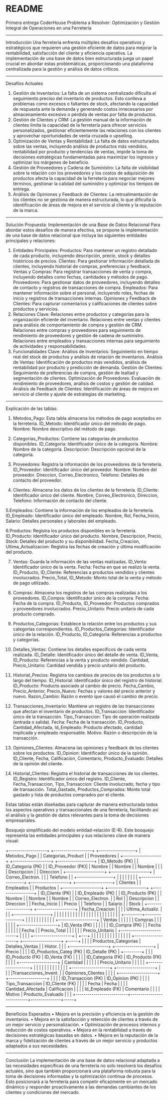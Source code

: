 # README
Primera entrega CoderHouse
Problema a Resolver: Optimización y Gestión Integral de Operaciones en una Ferretería
________________________________________
Introducción
Una ferretería enfrenta múltiples desafíos operativos y estratégicos que requieren una gestión eficiente de datos para mejorar la rentabilidad, satisfacción del cliente y eficiencia operativa. La implementación de una base de datos bien estructurada juega un papel crucial en abordar estas problemáticas, proporcionando una plataforma centralizada para la gestión y análisis de datos críticos.
________________________________________
Desafíos Actuales
1.	Gestión de Inventarios: La falta de un sistema centralizado dificulta el seguimiento preciso del inventario de productos. Esto conlleva a problemas como excesos o faltantes de stock, afectando la capacidad de respuesta ante la demanda y generando costos innecesarios por almacenamiento excesivo o pérdida de ventas por falta de productos.
2.	Gestión de Clientes y CRM: La gestión manual de la información de clientes limita la capacidad de la ferretería para ofrecer servicios personalizados, gestionar eficientemente las relaciones con los clientes y aprovechar oportunidades de venta cruzada o upselling.
3.	Optimización de Ventas y Rentabilidad: La falta de datos estructurados sobre las ventas, incluyendo análisis de productos más vendidos, rentabilidad por producto y tendencias de ventas, impide la toma de decisiones estratégicas fundamentadas para maximizar los ingresos y optimizar los márgenes de beneficio.
4.	Gestión de Proveedores y Cadena de Suministro: La falta de visibilidad sobre la relación con los proveedores y los costos de adquisición de productos afecta la capacidad de la ferretería para negociar mejores términos, gestionar la calidad del suministro y optimizar los tiempos de entrega.
5.	Análisis de Opiniones y Feedback de Clientes: La retroalimentación de los clientes no se gestiona de manera estructurada, lo que dificulta la identificación de áreas de mejora en el servicio al cliente y la reputación de la marca.
________________________________________
Solución Propuesta: Implementación de una Base de Datos Relacional
Para abordar estos desafíos de manera efectiva, se propone la implementación de una base de datos relacional que incluya las siguientes entidades principales y relaciones:
1.	Entidades Principales:
Productos: Para mantener un registro detallado de cada producto, incluyendo descripción, precio, stock y detalles históricos de precios.
Clientes: Para gestionar información detallada de clientes, incluyendo historial de compras, preferencias y feedback.
Ventas y Compras: Para registrar transacciones de venta y compra, incluyendo detalles como fechas, cantidades y métodos de pago.
Proveedores: Para gestionar datos de proveedores, incluyendo detalles de contacto y registros de transacciones de compra.
Empleados: Para mantener información sobre el personal, incluyendo roles, fechas de inicio y registros de transacciones internas.
Opiniones y Feedback de Clientes: Para capturar comentarios y calificaciones de clientes sobre productos y servicios.
2.	Relaciones Clave:
Relaciones entre productos y categorías para la organización eficiente del inventario.
Relaciones entre ventas y clientes para análisis de comportamiento de compra y gestión de CRM.
Relaciones entre compras y proveedores para seguimiento de rendimiento de proveedores y gestión de cadena de suministro.
Relaciones entre empleados y transacciones internas para seguimiento de actividades y responsabilidades.
3.	Funcionalidades Clave:
Análisis de Inventarios: Seguimiento en tiempo real del stock de productos y análisis de rotación de inventarios.
Análisis de Ventas: Identificación de productos más vendidos, análisis de rentabilidad por producto y predicción de demanda.
Gestión de Clientes: Seguimiento de preferencias de compra, gestión de lealtad y segmentación de clientes.
Optimización de Proveedores: Evaluación de rendimiento de proveedores, análisis de costos y gestión de calidad.
Análisis de Feedback de Clientes: Identificación de áreas de mejora en servicio al cliente y ajuste de estrategias de marketing.
________________________________________
Explicación de las tablas:
1. Metodos_Pago:
Esta tabla almacena los métodos de pago aceptados en la ferretería.
ID_Metodo: Identificador único del método de pago.
Nombre: Nombre descriptivo del método de pago.

2. Categorias_Productos:
Contiene las categorías de productos disponibles.
ID_Categoria: Identificador único de la categoría.
Nombre: Nombre de la categoría.
Descripcion: Descripción opcional de la categoría.

3. Proveedores:
Registra la información de los proveedores de la ferretería.
ID_Proveedor: Identificador único del proveedor.
Nombre: Nombre del proveedor.
Direccion, Correo_Electronico, Telefono: Detalles de contacto del proveedor.

4. Clientes:
Almacena los datos de los clientes de la ferretería.
ID_Cliente: Identificador único del cliente.
Nombre, Correo_Electronico, Direccion, Telefono: Información de contacto del cliente.

5.Empleados:
Contiene la información de los empleados de la ferretería.
ID_Empleado: Identificador único del empleado.
Nombre, Rol, Fecha_Inicio, Salario: Detalles personales y laborales del empleado.

6.Productos:
Registra los productos disponibles en la ferretería.
ID_Producto: Identificador único del producto.
Nombre, Descripcion, Precio, Stock: Detalles del producto y su disponibilidad.
Fecha_Creacion, Ultima_Actualizacion: Registra las fechas de creación y última modificación del producto.

7. Ventas:
Guarda la información de las ventas realizadas.
ID_Venta: Identificador único de la venta.
Fecha: Fecha en que se realizó la venta.
ID_Producto, ID_Cliente: Referencias a productos vendidos y clientes involucrados.
Precio_Total, ID_Metodo: Monto total de la venta y método de pago utilizado.

8. Compras:
Almacena los registros de las compras realizadas a los proveedores.
ID_Compra: Identificador único de la compra.
Fecha: Fecha de la compra.
ID_Producto, ID_Proveedor: Productos comprados y proveedores involucrados.
Precio_Unitario: Precio unitario de cada producto comprado.

9. Productos_Categorias:
Establece la relación entre los productos y sus categorías correspondientes.
ID_Productos_Categorias: Identificador único de la relación.
ID_Producto, ID_Categoria: Referencias a productos y categorías.

10. Detalles_Ventas:
Contiene los detalles específicos de cada venta realizada.
ID_Detalle: Identificador único del detalle de venta.
ID_Venta, ID_Producto: Referencias a la venta y producto vendido.
Cantidad, Precio_Unitario: Cantidad vendida y precio unitario del producto.

11. Historial_Precios:
Registra los cambios de precios de los productos a lo largo del tiempo.
ID_Historial: Identificador único del registro de historial.
ID_Producto: Producto asociado al cambio de precio.
Fecha_Cambio, Precio_Anterior, Precio_Nuevo: Fechas y valores del precio anterior y nuevo.
Razon_Cambio: Razón o evento que causó el cambio de precio.

12. Transacciones_Inventario:
Mantiene un registro de las transacciones que afectan el inventario de productos.
ID_Transaccion: Identificador único de la transacción.
Tipo_Transaccion: Tipo de operación realizada (entrada o salida).
Fecha: Fecha de la transacción.
ID_Producto, Cantidad_Afectada, Id_Empleado: Producto afectado, cantidad implicada y empleado responsable.
Motivo: Razón o descripción de la transacción.

13. Opiniones_Clientes:
Almacena las opiniones y feedback de los clientes sobre los productos.
ID_Opinion: Identificador único de la opinión.
ID_Cliente, Fecha, Calificacion, Comentario, Producto_Evaluado: Detalles de la opinión del cliente.

14. Historial_Clientes:
Registra el historial de transacciones de los clientes.
ID_Registro: Identificador único del registro.
ID_Cliente, Fecha_Transaccion, Tipo_Transaccion: Cliente involucrado, fecha y tipo de transacción.
Total_Gastado, Productos_Comprados: Monto total gastado y lista de productos comprados por el cliente.

Estas tablas están diseñadas para capturar de manera estructurada todos los aspectos operativos y transaccionales de una ferretería, facilitando así el análisis y la gestión de datos relevantes para la toma de decisiones empresariales.

Bosquejo simplificado del modelo entidad-relación (E-R). Este bosquejo representa las entidades principales y sus relaciones clave de manera visual:

   +-------------------+      +-------------------+      +------------------+
   |   Metodos_Pago    |      | Categorias_Product |      |    Proveedores   |
   +-------------------+      +-------------------+      +------------------+
   | ID_Metodo (PK)    |      | ID_Categoria (PK)  |      | ID_Proveedor (PK)|
   | Nombre            |      | Nombre             |      | Nombre           |
   |                   |      | Descripcion        |      | Direccion        |
   +-------------------+      +-------------------+      | Correo_Electron. |
         |                                                 | Telefono         |
         |                                                 +------------------+
         |                                                         |
         |                                                         |
         |                                                         |
         |                                                         |
   +-------------------+      +-------------------+      +------------------+
   |     Clientes      |      |     Empleados     |      |     Productos    |
   +-------------------+      +-------------------+      +------------------+
   | ID_Cliente (PK)   |      | ID_Empleado (PK)  |      | ID_Producto (PK) |
   | Nombre            |      | Nombre            |      | Nombre           |
   | Correo_Electron.  |      | Rol               |      | Descripcion      |
   | Direccion         |      | Fecha_Inicio      |      | Precio           |
   | Telefono          |      | Salario           |      | Stock            |
   +-------------------+      +-------------------+      | Fecha_Creacion   |
         |                         |                     | Ultima_Actualiz. |
         |                         |                     +------------------+
         |                         |                           |   |    |     |
         |                         |                           |   |    |     |
         |                         |                           |   |    |     |
         |                         |                           |   |    |     |
         |               +---------+----------------+          |   |    |     |
         |               |                         |          |   |    |     |
   +-------------------+ |      Ventas             |          |   |    |     |
   |     Compras       | |                         |          |   |    |     |
   +-------------------+ | ID_Venta (PK)           |          |   |    |     |
   | ID_Compra (PK)    | | Fecha                   |          |   |    |     |
   | Fecha             | | Precio_Total            |          |   |    |     |
   | Precio_Unitario   | +-------------------------+          |   |    |     |
   +-------------------+                 |                  +---+   |    |     |
         |                               |                  |       |    |     |
         |                               |                  |       |    |     |
   +-------------------+      +-------------------+        +-----+   |    |     |
   |   Productos_Categorias  |   Detalles_Ventas   |        | Histor.  |    |     |
   +-------------------+      +-------------------+        | Precio  |    |     |
   | ID_Productos_Categ (PK) | ID_Detalle (PK)   |        +---------+    |     |
   | ID_Producto (FK)       | ID_Venta (FK)     |        |               |     |
   | ID_Categoria (FK)      | ID_Producto (FK)  |        |               |     |
   +-------------------+      | Cantidad          |        |               |     |
         |                    | Precio_Unitario   |        |               |     |
         |                    +-------------------+        |               |     |
         |                               |                  |               |     |
         |                               |                  |               |     |
   +-------------------+      +-------------------+        |               |     |
   |Transacciones_Invent. |    | Opiniones_Clientes |       |               |     |
   +-------------------+      +-------------------+        |               |     |
   | ID_Transaccion (PK)     | ID_Opinion (PK)            |               |     |
   | Tipo_Transaccion         | ID_Cliente (FK)           |               |     |
   | Fecha                    | Fecha                    |               |     |
   | Cantidad_Afectada        | Calificacion              |               |     |
   | Id_Empleado (FK)         | Comentario                |               |     |
   | Motivo                   | Producto_Evaluado         |               |     |
   +--------------------------+---------------------------+---------------+-----+
________________________________________
Beneficios Esperados
•	Mejora en la precisión y eficiencia en la gestión de inventarios.
•	Mejora en la satisfacción y retención de clientes a través de un mejor servicio y personalización.
•	Optimización de procesos internos y reducción de costos operativos.
•	Mejora en la rentabilidad a través de decisiones estratégicas basadas en datos.
•	Mejora en la reputación de la marca y fidelización de clientes a través de un mejor servicio y productos adaptados a sus necesidades.
________________________________________
Conclusión
La implementación de una base de datos relacional adaptada a las necesidades específicas de una ferretería no solo resolverá los desafíos actuales, sino que también proporcionará una plataforma robusta para la toma de decisiones informadas y la optimización continua de procesos. Esto posicionará a la ferretería para competir eficazmente en un mercado dinámico y responder proactivamente a las demandas cambiantes de los clientes y condiciones del mercado.
